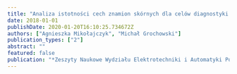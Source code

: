 ```yaml
---
title: "Analiza istotności cech znamion skórnych dla celów diagnostyki czerniaka złoĺiwego"
date: 2018-01-01
publishDate: 2020-01-20T16:10:25.734672Z
authors: ["Agnieszka Mikołajczyk", "Michał Grochowski"]
publication_types: ["2"]
abstract: ""
featured: false
publication: "*Zeszyty Naukowe Wydziału Elektrotechniki i Automatyki Politechniki Gdaŉskiej*"
---
```


